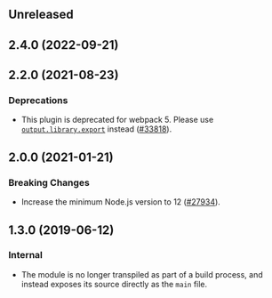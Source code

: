 <!-- Learn how to maintain this file at https://github.com/WordPress/gutenberg/tree/HEAD/packages#maintaining-changelogs. -->

## Unreleased

## 2.4.0 (2022-09-21)

## 2.2.0 (2021-08-23)

### Deprecations

-   This plugin is deprecated for webpack 5. Please use [`output.library.export`](https://webpack.js.org/configuration/output/#outputlibraryexport) instead ([#33818](https://github.com/WordPress/gutenberg/pull/33818)).

## 2.0.0 (2021-01-21)

### Breaking Changes

-   Increase the minimum Node.js version to 12 ([#27934](https://github.com/WordPress/gutenberg/pull/27934)).

## 1.3.0 (2019-06-12)

### Internal

-   The module is no longer transpiled as part of a build process, and instead exposes its source directly as the `main` file.
